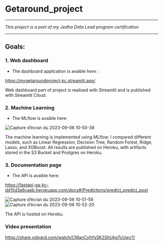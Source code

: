 # Getaround_project

-----------------------------------------------------------------------------------------------------------------------------

*This project is a part of my Jedha Data Lead program certification*

-----------------------------------------------------------------------------------------------------------------------------

## Goals:

### 1. Web dashboard
* The dashboard application is avaible here :

https://mygetaroundproject-kc.streamlit.app/

Web dashboard part of project is realised with Streamlit and is published with Streamlit Cloud.

### 2. Machine Learning
* The MLflow is avaible here:

![Capture d’écran du 2023-09-06 10-50-38](https://github.com/KamilaCatoire/Getaround_project/assets/117351364/deacf146-d3d6-46ff-9b57-e261258d16d5)

The machine learning is implemented using MLflow. I compared different models, such as Linear Regression, Decision Tree, Random Forest, Ridge, Lasso, and XGBoost. All results are published on Heroku, with artifacts stored in the S3 Bucket and Postgres on Heroku.

### 3. Documentation page
* The API is avaible here:

https://fastapi-ga-kc-dd15d3a6caeb.herokuapp.com/docs#/Predictions/predict_predict_post

![Capture d’écran du 2023-09-06 10-51-56](https://github.com/KamilaCatoire/Getaround_project/assets/117351364/5455030c-871a-4cc6-b0c8-dcde9cf7d0ec)
![Capture d’écran du 2023-09-06 10-52-20](https://github.com/KamilaCatoire/Getaround_project/assets/117351364/663fbbac-e6a6-4bd5-964a-c89939a8998b)


The API is hosted on Heroku.

### Video presentation

https://share.vidyard.com/watch/CManCyhYsSK2ShUkg7cUwv?/
  
